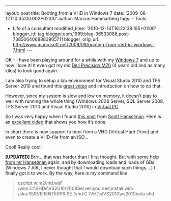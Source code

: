 ---
layout: post
title: Booting from a VHD in Windows 7 date: '2009-08-12T10:35:00.002+02:00'
author: Marcus Hammarberg
tags: -
Tools
  - Life of a consultant
modified_time: '2010-12-14T16:22:38.195+01:00'
blogger_id: tag:blogger.com,1999:blog-36533086.post-7385064068883905711
blogger_orig_url: http://www.marcusoft.net/2009/08/booting-from-vhd-in-windows-7.html ---

OK – I have been playing around for a while with my
<a href="http://www.microsoft.com/windows/windows-7/"
target="_blank">Windows 7</a> and up to now I love it! It even got my
old <a
href="http://tbn1.google.com/images?q=tbn:uMf9EXIHxwjx2M:http://laptoplogic.com/data/resources/images/31/laptop.jpg"
target="_blank">Dell Precision M70</a> (4 years old and as many kilos)
to look good again.

I am also trying to setup a lab environment for Visual Studio 2010 and
TFS Server 2010 and found this <a
href="http://channel9.msdn.com/shows/10-4/10-4-Episode-20-Downloading-and-Installing-Visual-Studio-2010-Beta-1/"
target="_blank">great video</a> and introduction on how to do that.

However, since my system is slow and low on memory, it doesn’t play to
well with running the whole thing (Windows 2008 Server, SQL Server 2008,
TFS Server 2010 and Visual Studio 2010) in
<a href="http://www.microsoft.com/windows/virtual-pc/"
target="_blank">Virtual PC</a>.

So I was very happy when I found <a
href="http://www.hanselman.com/blog/LessVirtualMoreMachineWindows7AndTheMagicOfBootToVHD.aspx"
target="_blank">this post</a> from
<a href="http://www.hanselman.com/" target="_blank">Scott Hanselman</a>.
Here is an <a
href="http://blogs.msdn.com/mikekol/archive/2009/05/14/the-virtualization-nation-podcast-episode-3-want-to-boot-a-physical-computer-from-a-vhd.aspx"
target="_blank">excellent video</a> that shows you how it’s done.

In short there is now support to boot from a VHD (Virtual Hard Drive)
and even to create a VHD-file from an ISO…

Cool! Really cool!

**\[UPDATED\]
<span class="Apple-style-span" style="font-weight: normal">Brrr... that
was harder than I first thought. But with <a
href="http://www.hanselman.com/blog/StepByStepTurningAWindows7DVDOrISOIntoABootableVHDVirtualMachine.aspx"
target="_blank">some help from mr Hanselman</a> again, and by
downloading loads and loads of GBs (Windows 7 AIK, I never thought that
I would download such things ...) I finally got it to work. By the way,
here is my command line:</span>**

> cscript wim2vhd.wsf /wim:C:\VHDs\VS2010\2008Server\sources\install.wim
> /sku:SERVERENTERPRISE /vhd:C:\VHDs\VS2010\vs2010beta.vhd
